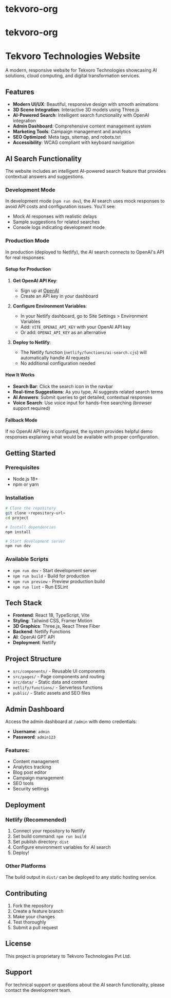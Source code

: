 # tekvoro-org
# tekvoro-org

# Tekvoro Technologies Website

A modern, responsive website for Tekvoro Technologies showcasing AI solutions, cloud computing, and digital transformation services.

## Features

- **Modern UI/UX**: Beautiful, responsive design with smooth animations
- **3D Scene Integration**: Interactive 3D models using Three.js
- **AI-Powered Search**: Intelligent search functionality with OpenAI integration
- **Admin Dashboard**: Comprehensive content management system
- **Marketing Tools**: Campaign management and analytics
- **SEO Optimized**: Meta tags, sitemap, and robots.txt
- **Accessibility**: WCAG compliant with keyboard navigation

## AI Search Functionality

The website includes an intelligent AI-powered search feature that provides contextual answers and suggestions.

### Development Mode
In development mode (`npm run dev`), the AI search uses mock responses to avoid API costs and configuration issues. You'll see:
- Mock AI responses with realistic delays
- Sample suggestions for related searches
- Console logs indicating development mode

### Production Mode
In production (deployed to Netlify), the AI search connects to OpenAI's API for real responses.

#### Setup for Production

1. **Get OpenAI API Key**:
   - Sign up at [OpenAI](https://platform.openai.com/)
   - Create an API key in your dashboard

2. **Configure Environment Variables**:
   - In your Netlify dashboard, go to Site Settings > Environment Variables
   - Add: `VITE_OPENAI_API_KEY` with your OpenAI API key
   - Or add: `OPENAI_API_KEY` as an alternative

3. **Deploy to Netlify**:
   - The Netlify function (`netlify/functions/ai-search.cjs`) will automatically handle AI requests
   - No additional configuration needed

#### How It Works

- **Search Bar**: Click the search icon in the navbar
- **Real-time Suggestions**: As you type, AI suggests related search terms
- **AI Answers**: Submit queries to get detailed, contextual responses
- **Voice Search**: Use voice input for hands-free searching (browser support required)

#### Fallback Mode

If no OpenAI API key is configured, the system provides helpful demo responses explaining what would be available with proper configuration.

## Getting Started

### Prerequisites

- Node.js 18+ 
- npm or yarn

### Installation

```bash
# Clone the repository
git clone <repository-url>
cd project

# Install dependencies
npm install

# Start development server
npm run dev
```

### Available Scripts

- `npm run dev` - Start development server
- `npm run build` - Build for production
- `npm run preview` - Preview production build
- `npm run lint` - Run ESLint

## Tech Stack

- **Frontend**: React 18, TypeScript, Vite
- **Styling**: Tailwind CSS, Framer Motion
- **3D Graphics**: Three.js, React Three Fiber
- **Backend**: Netlify Functions
- **AI**: OpenAI GPT API
- **Deployment**: Netlify

## Project Structure

- `src/components/` - Reusable UI components
- `src/pages/` - Page components and routing
- `src/data/` - Static data and content
- `netlify/functions/` - Serverless functions
- `public/` - Static assets and SEO files

## Admin Dashboard

Access the admin dashboard at `/admin` with demo credentials:
- **Username**: `admin`
- **Password**: `admin123`

### Features:
- Content management
- Analytics tracking
- Blog post editor
- Campaign management
- SEO tools
- Security settings

## Deployment

### Netlify (Recommended)

1. Connect your repository to Netlify
2. Set build command: `npm run build`
3. Set publish directory: `dist`
4. Configure environment variables for AI search
5. Deploy!

### Other Platforms

The build output in `dist/` can be deployed to any static hosting service.

## Contributing

1. Fork the repository
2. Create a feature branch
3. Make your changes
4. Test thoroughly
5. Submit a pull request

## License

This project is proprietary to Tekvoro Technologies Pvt Ltd.

## Support

For technical support or questions about the AI search functionality, please contact the development team.
